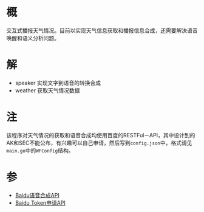 
# 概

交互式播报天气情况。目前以实现天气信息获取和播报信息合成，还需要解决语音唤醒和语义分析问题。

# 解

* speaker
    实现文字到语音的转换合成
* weather
    获取天气情况数据

# 注
该程序对天气情况的获取和语音合成均使用百度的RESTFul－API，其中设计到的AK和SEC不能公布，有兴趣可以自己申请，然后写到`config.json`中，格式请见`main.go`中的`WFConfig`结构。

# 参
* [Baidu语音合成API](http://yuyin.baidu.com/docs/tts/136)
* [Baidu Token申请API](http://yuyin.baidu.com/docs/tts/135#获取%20Access%20Token)

